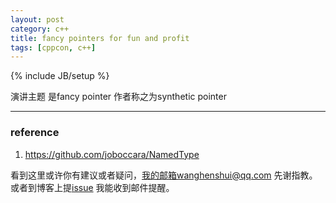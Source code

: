 ```yaml
---
layout: post
category: c++
title: fancy pointers for fun and profit
tags: [cppcon, c++]
---
```

{% include JB/setup %}

演讲主题 是fancy pointer 作者称之为synthetic pointer

---



### reference

1. https://github.com/joboccara/NamedType

   

   


看到这里或许你有建议或者疑问，我的邮箱wanghenshui@qq.com 先谢指教。或者到博客上提[issue](https://github.com/wanghenshui/wanghenshui.github.io/issues/new) 我能收到邮件提醒。

